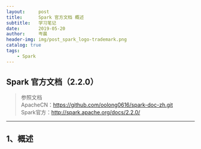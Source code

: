 ```yaml
---
layout:     post  
title:      Spark 官方文档 概述  
subtitle:   学习笔记  
date:       2019-05-20  
author:     岑晨  
header-img: img/post_spark_logo-trademark.png  
catalog: true  
tags:  
    - Spark  
---  
```

## Spark 官方文档（2.2.0）  
> 参照文档  
    ApacheCN：https://github.com/oolong0616/spark-doc-zh.git  
    Spark官方：http://spark.apache.org/docs/2.2.0/    
---
## 1、概述